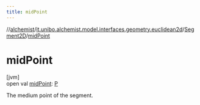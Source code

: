 ```yaml
---
title: midPoint
---
```

//[alchemist](../../../index.html)/[it.unibo.alchemist.model.interfaces.geometry.euclidean2d](../index.html)/[Segment2D](index.html)/[midPoint](mid-point.html)



# midPoint



[jvm]\
open val [midPoint](mid-point.html): [P](index.html)



The medium point of the segment.




